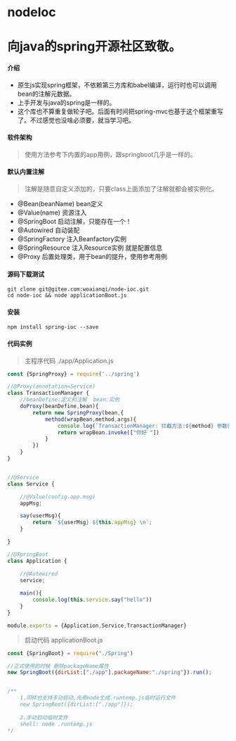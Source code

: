# nodeIoc

# 向java的spring开源社区致敬。

#### 介绍
- 原生js实现spring框架，不依赖第三方库和babel编译，运行时也可以调用bean的注解元数据。
- 上手开发与java的spring是一样的。
- 这个库也不算重复做轮子吧。后面有时间把spring-mvc也基于这个框架重写了。不过感觉也没啥必须要，就当学习吧。


#### 软件架构
> 使用方法参考下内置的app用例，跟springboot几乎是一样的。

#### 默认内置注解
> 注解是随意自定义添加的，只要class上面添加了注解就都会被实例化。
- @Bean(beanName) bean定义
- @Value(name) 资源注入
- @SpringBoot 启动注解，只能存在一个！
- @Autowired 自动装配
- @SpringFactory 注入Beanfactory实例
- @SpringResource 注入Resource实例 就是配置信息
- @Proxy 后置处理类，用于bean的提升，使用参考用例

#### 源码下载测试
```shell
git clone git@gitee.com:woaianqi/node-ioc.git 
cd node-ioc && node applicationBoot.js
```

#### 安装
```shell
npm install spring-ioc --save
```

#### 代码实例
> 主程序代码 ./app/Application.js
```js
const {SpringProxy} = require('../spring')

//@Proxy(annotation=Service)
class TransactionManager {
	//beanDefine:定义和注解  bean:实例
	doProxy(beanDefine,bean){
		return new SpringProxy(bean,{
			method(wrapBean,method,args){
				console.log(`TransactionManager: 拦截方法:${method} 参数替换:[${args} => 你好]`);
				return wrapBean.invoke(["你好 "])
			}
		})
	}
}


//@Service
class Service {

	//@Value(config.app.msg)
	appMsg;

	say(userMsg){
		return `${userMsg} ${this.appMsg} \n`;
	}

}

//@SpringBoot
class Application {

	//@Autowired
	service;
	
	main(){
		console.log(this.service.say("hello"))
	}
}

module.exports = {Application,Service,TransactionManager}
````

> 启动代码 applicationBoot.js
```js
const {SpringBoot} = require("./Spring")

//正式使用的时候 删除packageName属性
new SpringBoot({dirList:["./app"],packageName:"./spring"}).run();


/**
	1.同样也支持手动启动,先用node生成.runtemp.js临时运行文件
	new SpringBoot({dirList:["./app"]});
	
	2.手动启动临时文件
	shell: node .runtemp.js
*/

```